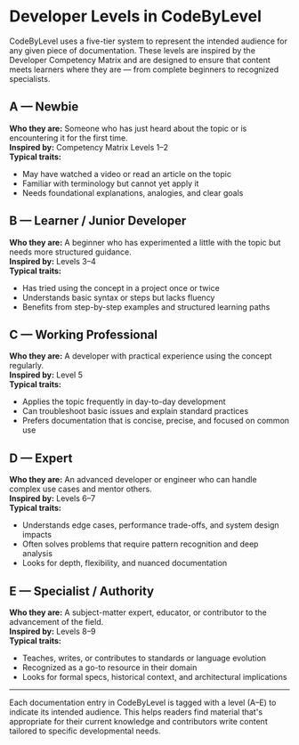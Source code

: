 

# Developer Levels in CodeByLevel

CodeByLevel uses a five-tier system to represent the intended audience for any given piece of documentation. These levels are inspired by the Developer Competency Matrix and are designed to ensure that content meets learners where they are — from complete beginners to recognized specialists.

## A — Newbie

**Who they are:** Someone who has just heard about the topic or is encountering it for the first time.  
**Inspired by:** Competency Matrix Levels 1–2  
**Typical traits:**
- May have watched a video or read an article on the topic
- Familiar with terminology but cannot yet apply it
- Needs foundational explanations, analogies, and clear goals

## B — Learner / Junior Developer

**Who they are:** A beginner who has experimented a little with the topic but needs more structured guidance.  
**Inspired by:** Levels 3–4  
**Typical traits:**
- Has tried using the concept in a project once or twice
- Understands basic syntax or steps but lacks fluency
- Benefits from step-by-step examples and structured learning paths

## C — Working Professional

**Who they are:** A developer with practical experience using the concept regularly.  
**Inspired by:** Level 5  
**Typical traits:**
- Applies the topic frequently in day-to-day development
- Can troubleshoot basic issues and explain standard practices
- Prefers documentation that is concise, precise, and focused on common use

## D — Expert

**Who they are:** An advanced developer or engineer who can handle complex use cases and mentor others.  
**Inspired by:** Levels 6–7  
**Typical traits:**
- Understands edge cases, performance trade-offs, and system design impacts
- Often solves problems that require pattern recognition and deep analysis
- Looks for depth, flexibility, and nuanced documentation

## E — Specialist / Authority

**Who they are:** A subject-matter expert, educator, or contributor to the advancement of the field.  
**Inspired by:** Levels 8–9  
**Typical traits:**
- Teaches, writes, or contributes to standards or language evolution
- Recognized as a go-to resource in their domain
- Looks for formal specs, historical context, and architectural implications

---

Each documentation entry in CodeByLevel is tagged with a level (A–E) to indicate its intended audience. This helps readers find material that's appropriate for their current knowledge and contributors write content tailored to specific developmental needs.
